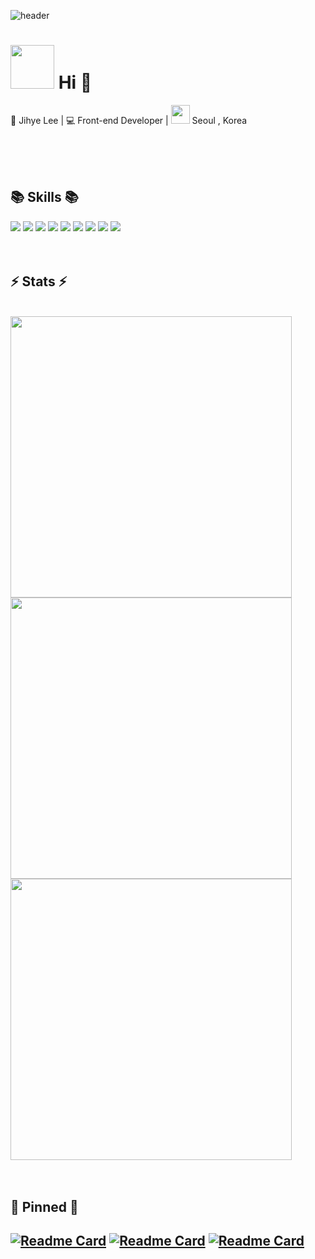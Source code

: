 ![header](https://capsule-render.vercel.app/api?type=waving&color=gradient&height=300&section=header&fontSize=90&text=Welcome&desc=jihye's%20GitHub&animation=twinkling&descSize=30&descAlignY=65)

<div align="left">
<h1><img src="https://media.giphy.com/media/WUlplcMpOCEmTGBtBW/giphy.gif" width="70"> Hi 👋</h1>
<span>🙎 Jihye Lee  |  💻 Front-end Developer  |  <img src="https://media.giphy.com/media/7A80i85TlA7v3syRcV/giphy.gif" width="30"> Seoul , Korea</span>
<br>
<br>
 <!--sns-->
<!--a href="https://www.instagram.com/hye__s2s2/" title="Instagram Profile"><img src="https://img.shields.io/badge/Instagram-E4405F?style=for-the-badge&logo=Instagram&logoColor=white"> Instagram</a-->
<!-- // sns-->

<br><br>
 <!-- skills -->
 <h2>📚 Skills 📚</h2>
<img src="https://img.shields.io/badge/HTML-E34F26?style=for-the-badge&logo=HTML5&logoColor=white">
<img src="https://img.shields.io/badge/CSS-1572B6?style=for-the-badge&logo=CSS3&logoColor=white">
<img src="https://img.shields.io/badge/styled%20components-DB7093?style=for-the-badge&logo=styled-components&logoColor=white">
<img src="https://img.shields.io/badge/JavaScript-F7DF1E?style=for-the-badge&logo=JavaScript&logoColor=white">
<img src="https://img.shields.io/badge/TypeScript-3178C6?style=for-the-badge&logo=TypeScript&logoColor=white">
<img src="https://img.shields.io/badge/React-61DAFB?style=for-the-badge&logo=React&logoColor=white">
<img src="https://img.shields.io/badge/Next.js-000000?style=for-the-badge&logo=Next.js&logoColor=white">
<img src="https://img.shields.io/badge/Sass-CC6699?style=for-the-badge&logo=Sass&logoColor=white">
<img src="https://img.shields.io/badge/jQuery-0769AD?style=for-the-badge&logo=jQuery&logoColor=white">
<br><br>
 <!-- skills -->
 
 
 <br>
<h2 align="left">⚡ Stats ⚡</h2>
<br>

 <img src="http://github-readme-streak-stats.herokuapp.com?user=jihyelee329&theme=highcontrast&hide_border=true&date_format=M%20j%5B%2C%20Y%5D&sideNums=FF9E08&stroke=FFFFFF&background=20232A" width=450/>

 <!-- total commit && etc. -->
  <img width=450 src="https://github-readme-stats.vercel.app/api?username=jihyelee329&show_icons=true&count_private=true&bg_color=20232A&title_color=FF9A00&text_color=ffffff&icon_color=98E0AD&disable_animations=true&include_all_commits=true&count_private=true&line_height=37&hide=stars,contribs" />

  <div align=left>
    <a href="https://github.com/anuraghazra/github-readme-stats">
      <img width=450 src="https://github-readme-stats.vercel.app/api/top-langs/?username=jihyelee329&hide=c%23,powershell,Mathematica,Ruby,Objective-C,Objective-C%2b%2b,Cuda&title_color=ffffff&text_color=ffffff&icon_color=61dafb&bg_color=20232a&langs_count=8&layout=compact&border_color=61dafb&hide_border=true" />
    </a>
  </div>
  <br>
<br>
 
 
 <h2>📌 Pinned 📌<h2>

<!-- Pin -->
[![Readme Card](https://github-readme-stats.vercel.app/api/pin/?username=jihyelee329&repo=Hacker-News&theme=flag-india&border_color=98E0AD)](https://github.com/jihyeLee329/Hacker-News)
[![Readme Card](https://github-readme-stats.vercel.app/api/pin/?username=jihyelee329&repo=jsChallenge-cyworld&theme=flag-india&border_color=98E0AD)](https://github.com/jihyeLee329/jsChallenge-cyworld)
[![Readme Card](https://github-readme-stats.vercel.app/api/pin/?username=jihyelee329&repo=covid-solution&theme=flag-india&border_color=98E0AD)](https://github.com/jihyeLee329/covid-solution)

<!--
**jihyeLee329/jihyelee329** is a ✨ _special_ ✨ repository because its `README.md` (this file) appears on your GitHub profile.

Here are some ideas to get you started:

- 🔭 I’m currently working on ...
- 🌱 I’m currently learning ...
- 👯 I’m looking to collaborate on ...
- 🤔 I’m looking for help with ...
- 💬 Ask me about ...
- 📫 How to reach me: ...
- 😄 Pronouns: ...
- ⚡ Fun fact: ...
-->
